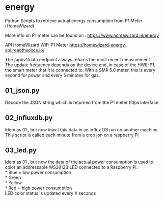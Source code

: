 # energy
Python Scripts to retrieve actual energy consumption from P1 Meter (HomeWizard)

More info on P1 meter can be found on :
 https://www.homewizard.nl/energy

 API HomeWizard WiFi P1 Meter
 https://homewizard-energy-api.readthedocs.io/

 The /api/v1/data endpoint always returns the most recent measurement.
 The update frequency depends on the device and, in case of the HWE-P1,
 the smart meter that it is connected to.
 With a SMR 5.0 meter, this is every second for power and every 5 minutes for gas.


<h2>01_json.py</h2>
   Decode the JSON string which is returned from the P1 meter https interface
<h2>02_influxdb.py</h2>
   Idem as 01 , but now inject this data in an Influx DB run on another machine<BR>
   This script is called each minute from a crob jon on a raspberry PI
<h2>03_led.py</h2>
   Idem as 01 , but now the data of the actual power consumption is used to color an addressable WS2812B LED
   connected to a Raspberry PI.<BR>
     * Blue = low power consumption<BR> 
     * Green <BR>
     * Yellow<BR>
     * Red = high power consumption<BR>
   LED color status is updated every X seconds
